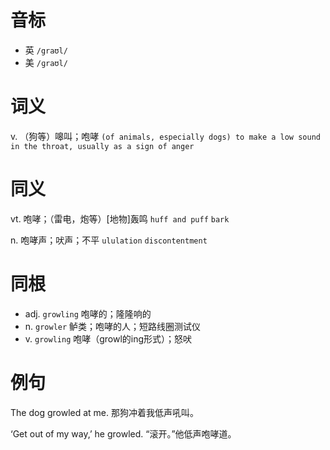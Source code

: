 # 音标

- 英 `/graʊl/`
- 美 `/ɡraʊl/`

# 词义

v. （狗等）嗥叫；咆哮
`(of animals, especially dogs) to make a low sound in the throat, usually as a sign of anger`

# 同义

vt. 咆哮；（雷电，炮等）[地物]轰鸣
`huff and puff` `bark`

n. 咆哮声；吠声；不平
`ululation` `discontentment`

# 同根

- adj. `growling` 咆哮的；隆隆响的
- n. `growler` 鲈类；咆哮的人；短路线圈测试仪
- v. `growling` 咆哮（growl的ing形式）；怒吠

# 例句

The dog growled at me.
那狗冲着我低声吼叫。

‘Get out of my way,’ he growled.
“滚开。”他低声咆哮道。


